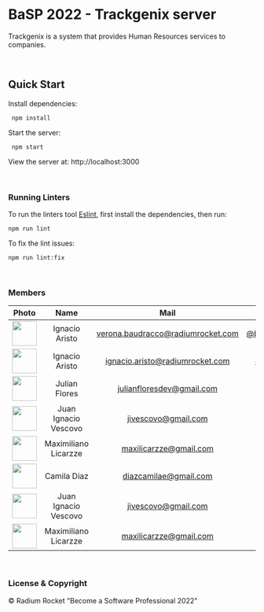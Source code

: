 # BaSP 2022 - Trackgenix server

Trackgenix is a system that provides Human Resources services to companies.

<br>

## Quick Start

Install dependencies:

```console
 npm install
```

Start the server:

```console
 npm start
```

 View the server at: http://localhost:3000

<br>

 ### Running Linters

To run the linters tool [Eslint](https://eslint.org/), first install the dependencies, then run:

```console
npm run lint
```

To fix the lint issues:

```console
npm run lint:fix
```

<br>

### Members

|Photo | Name  | Mail | Github
| :-----: | :-----: | :-----: | :-----: |
<img src="https://avatars.githubusercontent.com/u/100219704?v=4" height="50" width="50">| Ignacio Aristo| verona.baudracco@radiumrocket.com | [@baudraccoverona](https://https://https://github.com/baudraccoverona)
<img src="https://avatars.githubusercontent.com/u/72083744?v=4" height="50" width="50">| Ignacio Aristo| ignacio.aristo@radiumrocket.com | [@ignacioaristo](https://https://github.com/ignacioaristo)
<img src="https://avatars.githubusercontent.com/u/96196361?v=4" height="50" width="50">| Julian Flores | julianfloresdev@gmail.com | [@JulianF](https://github.com/JulianFloresDev)
<img src="https://avatars.githubusercontent.com/u/96145652?v=4" height="50" width="50">| Juan Ignacio Vescovo | jivescovo@gmail.com | [@jivescovo](https://github.com/jivescovo)
<img src="https://avatars.githubusercontent.com/u/111143526?v=4" height="50" width="50">| Maximiliano Licarzze | maxilicarzze@gmail.com | [@Licamus](https://github.com/Licamus)
<img src="https://avatars.githubusercontent.com/u/109966958?v=4" height="50" width="50">| Camila Diaz | diazcamilae@gmail.com | [@cami-diaz](https://github.com/cami-diaz)
<img src="https://avatars.githubusercontent.com/u/96145652?v=4" height="50" width="50">| Juan Ignacio Vescovo | jivescovo@gmail.com | [@jivescovo](https://github.com/jivescovo)
<img src="https://avatars.githubusercontent.com/u/111143526?v=4" height="50" width="50">| Maximiliano Licarzze | maxilicarzze@gmail.com | [@Licamus](https://github.com/Licamus)

<br>

### License & Copyright

© Radium Rocket "Become a Software Professional 2022"